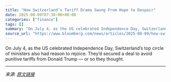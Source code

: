```yaml
---
title: "How Switzerland’s Tariff Drama Swung From Hope to Despair"
date: 2025-08-09T07:30:00+08:00
categories: ["finance"]
tags: []
summary: "On July 4, as the US celebrated Independence Day, Switzerland’s top circle of ministers also had reason to rejoice. They’d secured a deal to avoid punitive tariffs from Donald Trump &mdash; or so they"
source_url: "https://www.bloomberg.com/news/articles/2025-08-09/how-switzerland-s-tariff-drama-swung-from-hope-to-despair"
---
```


On July 4, as the US celebrated Independence Day, Switzerland’s top circle of ministers also had reason to rejoice. They’d secured a deal to avoid punitive tariffs from Donald Trump &mdash; or so they thought.

---

*来源: [原文链接](https://www.bloomberg.com/news/articles/2025-08-09/how-switzerland-s-tariff-drama-swung-from-hope-to-despair)*

